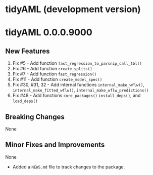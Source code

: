 # tidyAML (development version)

# tidyAML 0.0.0.9000

## New Features
1. Fix #5 - Add function `fast_regression_to_parsnip_call_tbl()`
2. Fix #6 - Add function `create_splits()`
3. Fix #7 - Add function `fast_regression()`
4. Fix #11 - Add function `create_model_spec()`
5. Fix #30, #31, 32 - Add internal functions `internal_make_wflw()`, `internal_make_fitted_wflw()`, `internal_make_wflw_predictions()`
6. Fix #48 - Add functions `core_packages()` `install_deps()`, and `load_deps()`

## Breaking Changes
None

## Minor Fixes and Improvements
None

* Added a `NEWS.md` file to track changes to the package.
